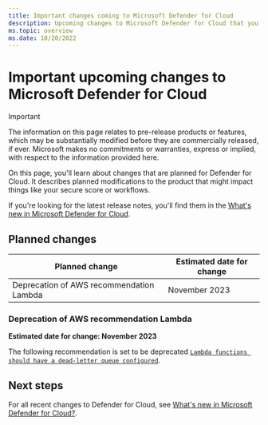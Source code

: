 ```yaml
---
title: Important changes coming to Microsoft Defender for Cloud
description: Upcoming changes to Microsoft Defender for Cloud that you might need to be aware of and for which you might need to plan 
ms.topic: overview
ms.date: 10/20/2022
---
```


# Important upcoming changes to Microsoft Defender for Cloud

> [!IMPORTANT]
> The information on this page relates to pre-release products or features, which may be substantially modified before they are commercially released, if ever. Microsoft makes no commitments or warranties, express or implied, with respect to the information provided here.

On this page, you'll learn about changes that are planned for Defender for Cloud. It describes planned modifications to the product that might impact things like your secure score or workflows.

If you're looking for the latest release notes, you'll find them in the [What's new in Microsoft Defender for Cloud](release-notes.md).

## Planned changes

| Planned change | Estimated date for change |
|--|--|
| Deprecation of AWS recommendation Lambda | November 2023 |

### Deprecation of AWS recommendation Lambda 

**Estimated date for change: November 2023**

The following recommendation is set to be deprecated [`Lambda functions should have a dead-letter queue configured`](https://docs.aws.amazon.com/securityhub/latest/userguide/securityhub-standards-fsbp-controls.html#fsbp-lambda-4).

## Next steps

For all recent changes to Defender for Cloud, see [What's new in Microsoft Defender for Cloud?](release-notes.md).
